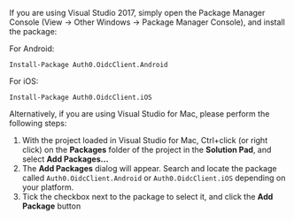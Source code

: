 If you are using Visual Studio 2017, simply open the Package Manager Console (View -> Other Windows -> Package Manager Console), and install the package:

For Android:

```text
Install-Package Auth0.OidcClient.Android
```

For iOS:

```text
Install-Package Auth0.OidcClient.iOS
```

Alternatively, if you are using Visual Studio for Mac, please perform the following steps:

  1. With the project loaded in Visual Studio for Mac, Ctrl+click (or right click) on the **Packages** folder of the project in the **Solution Pad**, and select **Add Packages...**
  2. The **Add Packages** dialog will appear. Search and locate the package called `Auth0.OidcClient.Android` or `Auth0.OidcClient.iOS` depending on your platform.
  3. Tick the checkbox next to the package to select it, and click the **Add Package** button